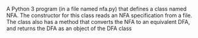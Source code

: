 A Python 3 program (in a file named nfa.py) that
defines a class named NFA. The constructor for this class reads an NFA specification
from a file. The class also has a method that converts the NFA to an equivalent DFA,
and returns the DFA as an object of the DFA class
